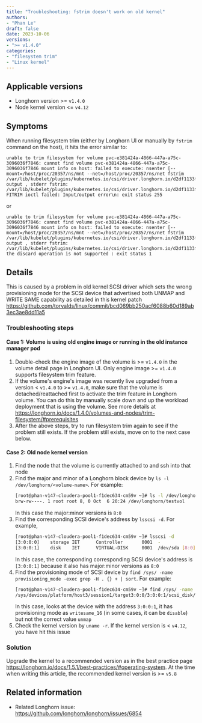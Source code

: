 ```yaml
---
title: "Troubleshooting: fstrim doesn't work on old kernel"
authors:
- "Phan Le"
draft: false
date: 2023-10-06
versions:
- ">= v1.4.0"
categories:
- "filesystem trim"
- "Linux kernel"
---
```


## Applicable versions

* Longhorn version >= `v1.4.0`
* Node kernel version <= `v4.12`

## Symptoms

When running filesystem trim (either by Longhorn UI or manually by `fstrim` command on the host), it hits the error similar to:

```
unable to trim filesystem for volume pvc-e381424a-4866-447a-a75c-3096036f7846: cannot find volume pvc-e381424a-4866-447a-a75c-3096036f7846 mount info on host: failed to execute: nsenter [--mount=/host/proc/20357/ns/mnt --net=/host/proc/20357/ns/net fstrim /var/lib/kubelet/plugins/kubernetes.io/csi/driver.longhorn.io/d2df1133f3440486ddec39370380eeed7a3c71499981d63fc80e43c7ca9f4c9e/globalmount], output , stderr fstrim: /var/lib/kubelet/plugins/kubernetes.io/csi/driver.longhorn.io/d2df1133f3440486ddec39370380eeed7a3c71499981d63fc80e43c7ca9f4c9e/globalmount: FITRIM ioctl failed: Input/output error\n: exit status 255
```
or
```
unable to trim filesystem for volume pvc-e381424a-4866-447a-a75c-3096036f7846: cannot find volume pvc-e381424a-4866-447a-a75c-3096036f7846 mount info on host: failed to execute: nsenter [--mount=/host/proc/20357/ns/mnt --net=/host/proc/20357/ns/net fstrim /var/lib/kubelet/plugins/kubernetes.io/csi/driver.longhorn.io/d2df1133f3440486ddec39370380eeed7a3c71499981d63fc80e43c7ca9f4c9e/globalmount], output , stderr fstrim: /var/lib/kubelet/plugins/kubernetes.io/csi/driver.longhorn.io/d2df1133f3440486ddec39370380eeed7a3c71499981d63fc80e43c7ca9f4c9e/globalmount: the discard operation is not supported : exit status 1
```

## Details

This is caused by a problem in old kernel SCSI driver which sets the wrong provisioning mode for the SCSI device that advertised
both UNMAP and WRITE SAME capability as detailed in this kernel patch https://github.com/torvalds/linux/commit/bcd069bb250acf6088b60d189ab3ec3ae8dd11a5

### Troubleshooting steps

#### Case 1: Volume is using old engine image or running in the old instance manager pod
1. Double-check the engine image of the volume is >= `v1.4.0` in the volume detail page in Longhorn UI. Only engine
image >= `v1.4.0` supports filesystem trim feature.
1. If the volume's engine's image was recently live upgraded from a version < `v1.4.0` to >= `v1.4.0`, make sure that the
volume is detached/reattached first to activate the trim feature in Longhorn volume. You can do this by manually scale
down and up the workload deployment that is using the volume. See more details at https://longhorn.io/docs/1.4.0/volumes-and-nodes/trim-filesystem/#prerequisites
1. After the above steps, try to run filesystem trim again to see if the problem still exists. If the problem still exists,
move on to the next case below.

#### Case 2: Old node kernel version
1. Find the node that the volume is currently attached to and ssh into that node
1. Find the major and minor of a Longhorn block device by `ls -l /dev/longhorn/<volume-name>`. For example:
    ```bash
    [root@phan-v147-cloudera-pool1-f1dec634-cm59v ~]# ls -l /dev/longhorn/testvol
    brw-rw----. 1 root root 8, 0 Oct  6 20:24 /dev/longhorn/testvol
    ```
    In this case the major:minor versions is `8:0`
1. Find the corresponding SCSI device's address by `lsscsi -d`. For example,
    ```bash
    [root@phan-v147-cloudera-pool1-f1dec634-cm59v ~]# lsscsi -d
    [3:0:0:0]    storage IET      Controller       0001  -
    [3:0:0:1]    disk    IET      VIRTUAL-DISK     0001  /dev/sda [8:0]
    ```
    In this case, the corresponding corresponding SCSI device's address is `[3:0:0:1]` because it also has major:minor versions as `8:0`
1. Find the provisioning mode of SCSI device by `find /sys/ -name provisioning_mode -exec grep -H . {} + | sort`. For example:
    ```bash
    [root@phan-v147-cloudera-pool1-f1dec634-cm59v ~]# find /sys/ -name provisioning_mode -exec grep -H . {} + | sort
    /sys/devices/platform/host3/session1/target3:0:0/3:0:0:1/scsi_disk/3:0:0:1/provisioning_mode:writesame_16
    ```
    In this case, looks at the device with the address `3:0:0:1`, it has provisioning mode as `writesame_16` (in some cases,
    it can be `disable`) but not the correct value `unmap`
1. Check the kernel version by `uname -r`. If the kernel version is < `v4.12`, you have hit this issue

### Solution

Upgrade the kernel to a recommended version as in the best practice page https://longhorn.io/docs/1.5.1/best-practices/#operating-system.
At the time when writing this article, the recommended kernel version is >= `v5.8`

## Related information

- Related Longhorn issue: https://github.com/longhorn/longhorn/issues/6854
